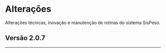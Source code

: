 # Alterações

Alterações técnicas, inovação e manutenção de rotinas do sistema SisPeso.

## Versão 2.0.7
---
